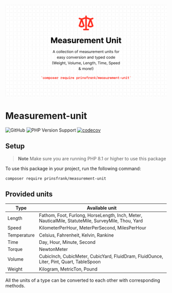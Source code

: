 <picture>
  <source srcset="docs/images/banner_dark.png" media="(prefers-color-scheme: dark)">
  <img src="docs/images/banner_light.png" alt="Banner">
</picture>

# Measurement-unit

![GitHub](https://img.shields.io/github/license/prinsfrank/measurement-unit)
![PHP Version Support](https://img.shields.io/packagist/php-v/prinsfrank/measurement-unit)
[![codecov](https://codecov.io/gh/PrinsFrank/measurement-unit/branch/main/graph/badge.svg?token=9O3VB563MU)](https://codecov.io/gh/PrinsFrank/measurement-unit)

## Setup

> **Note**
> Make sure you are running PHP 8.1 or higher to use this package

To use this package in your project, run the following command:

```shell
composer require prinsfrank/measurement-unit
```

## Provided units

| Type        | Available unit                                                                                     |
|-------------|----------------------------------------------------------------------------------------------------|
| Length      | Fathom, Foot, Furlong, HorseLength, Inch, Meter, NauticalMile, StatuteMile, SurveyMile, Thou, Yard |
| Speed       | KilometerPerHour, MeterPerSecond, MilesPerHour                                                     |
| Temperature | Celsius, Fahrenheit, Kelvin, Rankine                                                               |
| Time        | Day, Hour, Minute, Second                                                                          |
| Torque      | NewtonMeter                                                                                        |
| Volume      | CubicInch, CubicMeter, CubicYard, FluidDram, FluidOunce, Liter, Pint, Quart, TableSpoon            |
| Weight      | Kilogram, MetricTon, Pound                                                                         |

All the units of a type can be converted to each other with corresponding methods.
